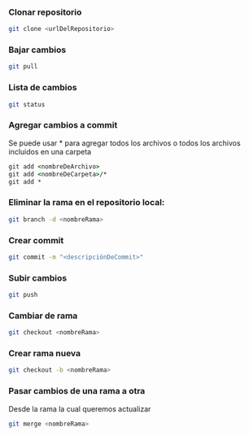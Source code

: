 ### Clonar repositorio
```bash
git clone <urlDelRepositorio>
```

### Bajar cambios
```bash
git pull
```

### Lista de cambios
```bash
git status
```

### Agregar cambios a commit
Se puede usar * para agregar todos los archivos o todos los archivos incluidos en una carpeta
```bat
git add <nombreDeArchivo> 
git add <nombreDeCarpeta>/*
git add *
```

### Eliminar la rama en el repositorio local:
```bash
git branch -d <nombreRama>
```

### Crear commit
```bash
git commit -m "<descripciónDeCommit>"
```

### Subir cambios
```bash
git push
```

### Cambiar de rama
```bash
git checkout <nombreRama>
```

### Crear rama nueva
```bash
git checkout -b <nombreRama>
```


### Pasar cambios de una rama a otra
Desde la rama la cual queremos actualizar
```bash
git merge <nombreRama>
```
